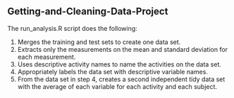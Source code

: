 ## Getting-and-Cleaning-Data-Project

The run_analysis.R script does the following:
  1.  Merges the training and test sets to create one data set.
  2.  Extracts only the measurements on the mean and standard deviation for each measurement.
  3.  Uses descriptive activity names to name the activities on the data set.
  4.  Appropriately labels the data set with descriptive variable names.
  5.  From the data set in step 4, creates a second independent tidy data set with the average 
	    of each variable for each activity and each subject.







	

